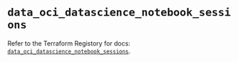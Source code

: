 # `data_oci_datascience_notebook_sessions`

Refer to the Terraform Registory for docs: [`data_oci_datascience_notebook_sessions`](https://registry.terraform.io/providers/oracle/oci/6.18.0/docs/data-sources/datascience_notebook_sessions).
